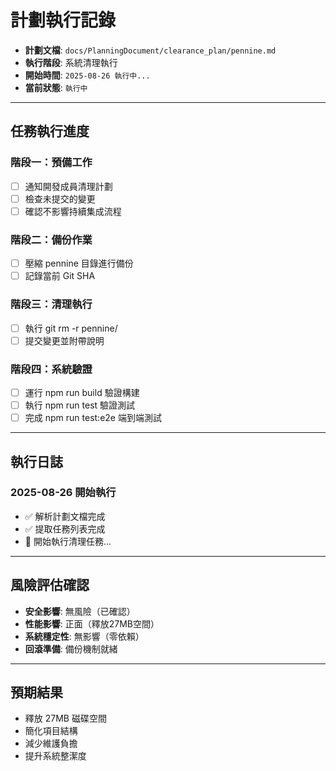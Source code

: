 # 計劃執行記錄

- **計劃文檔**: `docs/PlanningDocument/clearance_plan/pennine.md`
- **執行階段**: 系統清理執行
- **開始時間**: `2025-08-26 執行中...`
- **當前狀態**: `執行中`

---

## 任務執行進度

### 階段一：預備工作

- [ ] 通知開發成員清理計劃
- [ ] 檢查未提交的變更
- [ ] 確認不影響持續集成流程

### 階段二：備份作業

- [ ] 壓縮 pennine 目錄進行備份
- [ ] 記錄當前 Git SHA

### 階段三：清理執行

- [ ] 執行 git rm -r pennine/
- [ ] 提交變更並附帶說明

### 階段四：系統驗證

- [ ] 運行 npm run build 驗證構建
- [ ] 執行 npm run test 驗證測試
- [ ] 完成 npm run test:e2e 端到端測試

---

## 執行日誌

### 2025-08-26 開始執行

- ✅ 解析計劃文檔完成
- ✅ 提取任務列表完成
- 🔄 開始執行清理任務...

---

## 風險評估確認

- **安全影響**: 無風險（已確認）
- **性能影響**: 正面（釋放27MB空間）
- **系統穩定性**: 無影響（零依賴）
- **回滾準備**: 備份機制就緒

---

## 預期結果

- 釋放 27MB 磁碟空間
- 簡化項目結構
- 減少維護負擔
- 提升系統整潔度
